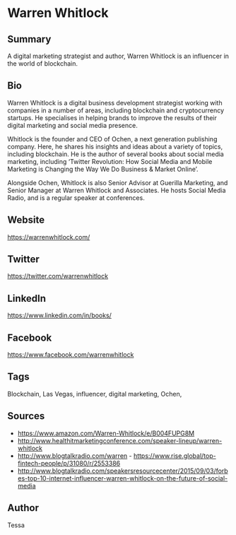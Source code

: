 # Warren Whitlock

## Summary
A digital marketing strategist and author, Warren Whitlock is an influencer in the world of blockchain.

## Bio
Warren Whitlock is a digital business development strategist working with companies in a number of areas, including blockchain and cryptocurrency startups. He specialises in helping brands to improve the results of their digital marketing and social media presence.

Whitlock is the founder and CEO of Ochen, a next generation publishing company. Here, he shares his insights and ideas about a variety of topics, including blockchain. He is the author of several books about social media marketing, including ‘Twitter Revolution: How Social Media and Mobile Marketing is Changing the Way We Do Business & Market Online’.

Alongside Ochen, Whitlock is also Senior Advisor at Guerilla Marketing, and Senior Manager at Warren Whitlock and Associates. He hosts Social Media Radio, and is a regular speaker at conferences.

## Website 
https://warrenwhitlock.com/

## Twitter 
https://twitter.com/warrenwhitlock

## LinkedIn 
https://www.linkedin.com/in/books/

## Facebook #
https://www.facebook.com/warrenwhitlock

## Tags
Blockchain, Las Vegas, influencer, digital marketing, Ochen,

## Sources 
- https://www.amazon.com/Warren-Whitlock/e/B004FUPG8M 
- http://www.healthitmarketingconference.com/speaker-lineup/warren-whitlock 
- http://www.blogtalkradio.com/warren - https://www.rise.global/top-fintech-people/p/31080/r/2553386 
- http://www.blogtalkradio.com/speakersresourcecenter/2015/09/03/forbes-top-10-internet-influencer-warren-whitlock-on-the-future-of-social-media

## Author
Tessa
